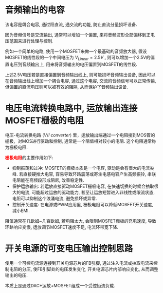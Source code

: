
# 音频输出的电容

该电容是耦合电容, 通过阻直流, 通交流的功能, 防止直流分量损坏设备.

因为音频信号是交流输出, 通常可以增加一个偏置, 来将音频波形全部偏移到正电压范围来进行处理与控制. 

例如一个简单的电路, 使用一个MOSFET来做一个最基础的音频放大器, 假设MOSFET的线性段的一个中间电压为 $V_{Linear} = 2.5V$ , 则可以增加一个2.5V的偏置电压到音频输出上, 用来将音频输出的电压偏置到MOSFET的线性段.

上述2.5V电压若是直接偏置到音频输出线上, 则可能损坏音频输出设备, 因此可以在音频输出线上增加一个耦合电容, 通过这个电容, 交流的音频信号可以正常传输, 但偏置的直流电压则可以被有效的阻隔, 从而保护了音频输出设备.


# 电压电流转换电路中, 运放输出连接MOSFET栅极的电阻

电压-电流转换电路 $(V/I \ converter)$ 里，运放输出端通过一个电阻接到MOS管的栅极，对MOS进行驱动和控制, 通常是一个阻值相对较小的电阻. 这个电阻通常称为栅极电阻.

<font color=red><b>栅极电阻</b></font>的主要作用如下:

- 抑制振荡和过冲: 
  MOSFET的栅极本质是一个电容, 驱动是会有很大的电流尖峰. 若直接硬推大电容, 容易导致环路震荡或寄生电感电容产生高频振铃, 串联电阻能在高频段形成阻尼, 改善稳定性.
- 保护运放输出: 
  若运放直接驱动MOSFET栅极电容, 在快速切换的时候会抽取很大的电流, 可能超过运放的驱动能力, 甚至让运放短暂进入非线性或限流状态, 电阻可以抑制这个浪涌电流, 避免损坏或异常.
- 控制开关速度:
  在电源或PWM应用里, 栅极电阻可以降低MOSFET开关速度, 减小EMI.

阻值通常在几欧姆~几百欧姆, 若电阻太大, 会限制MOSFET栅极的充电速度, 导致环路响应变慢, 运放调节MOSFET速度不足, 电流环带宽下降.


# 开关电源的可变电压输出控制思路

使用一个可控电流源连接到开关电源芯片的FB引脚, 通过注入电流或抽取电流来控制电阻的分压, 使FB引脚处的电压发生变化, 开关电源芯片内部响应变化, 从而调整输出的电压.

本质上是通过DAC+运放+MOSFET组成一个受控恒流负载.

